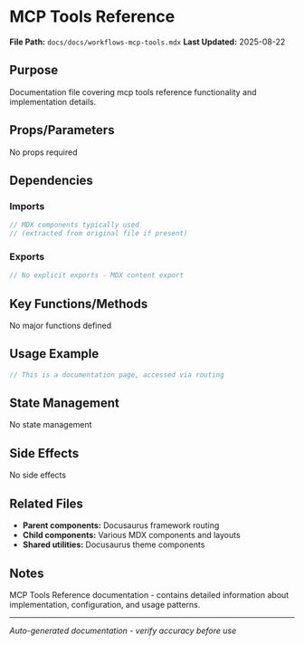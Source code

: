 # MCP Tools Reference

**File Path:** `docs/docs/workflows-mcp-tools.mdx`
**Last Updated:** 2025-08-22

## Purpose
Documentation file covering mcp tools reference functionality and implementation details.

## Props/Parameters
No props required

## Dependencies

### Imports
```javascript
// MDX components typically used
// (extracted from original file if present)
```

### Exports
```javascript
// No explicit exports - MDX content export
```

## Key Functions/Methods
No major functions defined

## Usage Example
```javascript
// This is a documentation page, accessed via routing
```

## State Management
No state management

## Side Effects
No side effects

## Related Files
- **Parent components:** Docusaurus framework routing
- **Child components:** Various MDX components and layouts
- **Shared utilities:** Docusaurus theme components

## Notes
MCP Tools Reference documentation - contains detailed information about implementation, configuration, and usage patterns.

---
*Auto-generated documentation - verify accuracy before use*